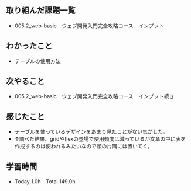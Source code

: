 ## 取り組んだ課題一覧  
- 005.2_web-basic　ウェブ開発入門完全攻略コース　インプット
## わかったこと
- テーブルの使用方法
## 次やること  
- 005.2_web-basic　ウェブ開発入門完全攻略コース　インプット続き
## 感じたこと  
- テーブルを使っているデザインをあまり見たことがない気がした。
- ↑調べた結果、gridやflexの登場で使用頻度は減っているが文章の中に表を作成するのは使われるみたいなので頭の片隅には置いてく。
## 学習時間  
- Today 1.0h　Total 149.0h

